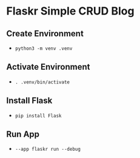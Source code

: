 # Flaskr Simple CRUD Blog

## Create Environment

- `python3 -m venv .venv`

## Activate Environment

- `. .venv/bin/activate`

## Install Flask

- `pip install Flask`

## Run App

- `--app flaskr run --debug`
